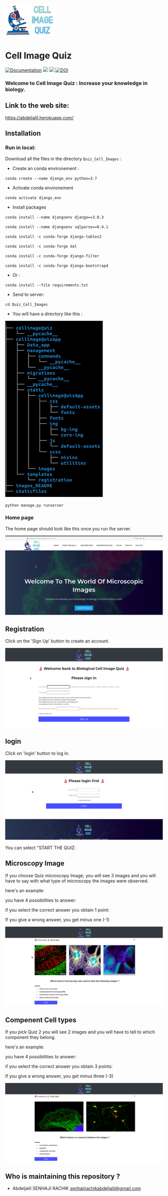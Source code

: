 
![](images_README/logo.png)
=============================================================================================
Cell Image Quiz 
=============================================================================================

[![Documentation](https://img.shields.io/badge/Documentation-github-brightgreen.svg?style=for-the-badge)](https://github.com/abdeljalil-senhaji/Quiz_Cell_Images)
![](https://img.shields.io/conda/l/conda-forge/setuptools)
![](https://img.shields.io/pypi/djversions/djangorestframework)
[![DOI](https://zenodo.org/badge/419323859.svg)](https://zenodo.org/badge/latestdoi/419323859)

### Welcome to Cell Image Quiz : Increase your knowledge in biology.

## Link to the web site:

https://abdeljalil.herokuapp.com/


## Installation

### Run in local:

Download all the files in the directory `Quiz_Cell_Images` :

- Create an conda environement :


`conda create --name django_env python=3.7`


- Activate conda environement


`conda activate django_env`

- Install packages

`conda install --name djangoenv django==3.0.3`

`conda install --name djangoenv sqlparse==0.4.1`

`conda install -c conda-forge django-tables2`

`conda install -c conda-forge dal`

`conda install -c conda-forge django-filter`

`conda install -c conda-forge django-bootstrap4`

- Or :

`conda install --file requirements.txt`



- Send to server:

`cd Quiz_Cell_Images `

- You will have a directory like this :

![](images_README/directery.png)


`python manage.py runserver`


### Home page

The home page should look like this once you run the server.



![](images_README/home2.png)


## Registration 

Click on the 'Sign Up' button to create an account.

![](images_README/signup.png)


## login

Click on 'login' button to log in.


![](images_README/login.png)


You can select "START THE QUIZ:


## Microscopy Image

If you choose Quiz microscopy Image, you will see 3 images and you will have to say with what type of microscopy the images were observed.

here's an example:


you have 4 possibilities to answer:


if you select the correct answer you obtain 1 point:



If you give a wrong answer, you get minus one (-1)


![](images_README/quizmicroscopy.png)


## Compenent Cell types

If you pick Quiz 2 you will see  2 images and you will have to tell to which component they belong.



here's an example:


you have 4 possibilities to answer:



if you select the correct answer you obtain 3 points:



If you give a wrong answer, you get minus three (-3)

![](images_README/compnantquiz.png)




## Who is maintaining this repository ?

- Abdeljalil SENHAJI RACHIK [senhajirachikabdeljalil@gmail.com](senhajirachikabdeljalil@gmail.com)

